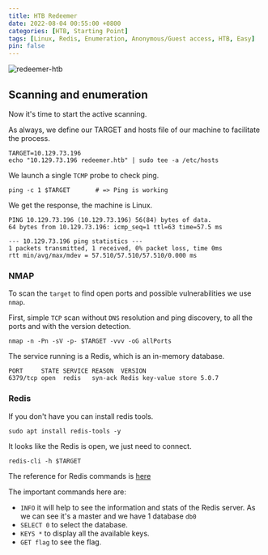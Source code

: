 ```yaml
---
title: HTB Redeemer
date: 2022-08-04 00:55:00 +0800
categories: [HTB, Starting Point]
tags: [Linux, Redis, Enumeration, Anonymous/Guest access, HTB, Easy]
pin: false
---
```


![redeemer-htb](https://www.hackthebox.com/storage/avatars/cdf77651ab0a4eca65acd5cf388b4c66.png)

## Scanning and enumeration

Now it's time to start the active scanning.

As always, we define our TARGET and hosts file of our machine to facilitate the process.

```console
TARGET=10.129.73.196
echo "10.129.73.196 redeemer.htb" | sudo tee -a /etc/hosts
```

We launch a single `TCMP` probe to check ping.

```console
ping -c 1 $TARGET		# => Ping is working
```

We get the response, the machine is Linux.

```console
PING 10.129.73.196 (10.129.73.196) 56(84) bytes of data.
64 bytes from 10.129.73.196: icmp_seq=1 ttl=63 time=57.5 ms

--- 10.129.73.196 ping statistics ---
1 packets transmitted, 1 received, 0% packet loss, time 0ms
rtt min/avg/max/mdev = 57.510/57.510/57.510/0.000 ms

```

### NMAP

To scan the `target` to find open ports and possible vulnerabilities we use `nmap`.

First, simple `TCP` scan without `DNS` resolution and ping discovery, to all the ports and with the version detection.

```console
nmap -n -Pn -sV -p- $TARGET -vvv -oG allPorts
```

The service running is a Redis, which is an in-memory database.

```console
PORT     STATE SERVICE REASON  VERSION
6379/tcp open  redis   syn-ack Redis key-value store 5.0.7
```

### Redis

If you don't have you can install redis tools.

```console
sudo apt install redis-tools -y
```

It looks like the Redis is open, we just need to connect.

```console
redis-cli -h $TARGET
```

The reference for Redis commands is [here](https://redis.io/commands/)

The important commands here are:

- `INFO` it will help to see the information and stats of the Redis server. As we can see it's a master and we have 1 database `db0`
- `SELECT 0` to select the database.
- `KEYS *` to display all the available keys.
- `GET flag` to see the flag.
